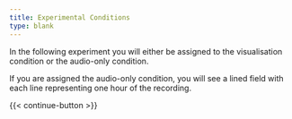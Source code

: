 ```yaml
---
title: Experimental Conditions
type: blank
---
```


In the following experiment you will either be assigned to the visualisation condition or the audio-only condition.

If you are assigned the audio-only condition, you will see a lined field with each line representing one hour of the recording.

{{< continue-button >}}
